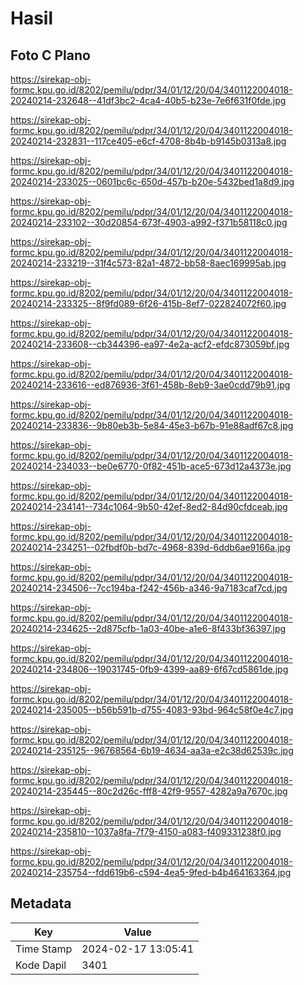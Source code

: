 # Hasil

## Foto C Plano

https://sirekap-obj-formc.kpu.go.id/8202/pemilu/pdpr/34/01/12/20/04/3401122004018-20240214-232648--41df3bc2-4ca4-40b5-b23e-7e6f631f0fde.jpg

https://sirekap-obj-formc.kpu.go.id/8202/pemilu/pdpr/34/01/12/20/04/3401122004018-20240214-232831--117ce405-e6cf-4708-8b4b-b9145b0313a8.jpg

https://sirekap-obj-formc.kpu.go.id/8202/pemilu/pdpr/34/01/12/20/04/3401122004018-20240214-233025--0601bc6c-650d-457b-b20e-5432bed1a8d9.jpg

https://sirekap-obj-formc.kpu.go.id/8202/pemilu/pdpr/34/01/12/20/04/3401122004018-20240214-233102--30d20854-673f-4903-a992-f371b58118c0.jpg

https://sirekap-obj-formc.kpu.go.id/8202/pemilu/pdpr/34/01/12/20/04/3401122004018-20240214-233219--31f4c573-82a1-4872-bb58-8aec169995ab.jpg

https://sirekap-obj-formc.kpu.go.id/8202/pemilu/pdpr/34/01/12/20/04/3401122004018-20240214-233325--8f9fd089-6f26-415b-8ef7-022824072f60.jpg

https://sirekap-obj-formc.kpu.go.id/8202/pemilu/pdpr/34/01/12/20/04/3401122004018-20240214-233608--cb344396-ea97-4e2a-acf2-efdc873059bf.jpg

https://sirekap-obj-formc.kpu.go.id/8202/pemilu/pdpr/34/01/12/20/04/3401122004018-20240214-233616--ed876936-3f61-458b-8eb9-3ae0cdd79b91.jpg

https://sirekap-obj-formc.kpu.go.id/8202/pemilu/pdpr/34/01/12/20/04/3401122004018-20240214-233836--9b80eb3b-5e84-45e3-b67b-91e88adf67c8.jpg

https://sirekap-obj-formc.kpu.go.id/8202/pemilu/pdpr/34/01/12/20/04/3401122004018-20240214-234033--be0e6770-0f82-451b-ace5-673d12a4373e.jpg

https://sirekap-obj-formc.kpu.go.id/8202/pemilu/pdpr/34/01/12/20/04/3401122004018-20240214-234141--734c1064-9b50-42ef-8ed2-84d90cfdceab.jpg

https://sirekap-obj-formc.kpu.go.id/8202/pemilu/pdpr/34/01/12/20/04/3401122004018-20240214-234251--02fbdf0b-bd7c-4968-839d-6ddb6ae9166a.jpg

https://sirekap-obj-formc.kpu.go.id/8202/pemilu/pdpr/34/01/12/20/04/3401122004018-20240214-234506--7cc194ba-f242-456b-a346-9a7183caf7cd.jpg

https://sirekap-obj-formc.kpu.go.id/8202/pemilu/pdpr/34/01/12/20/04/3401122004018-20240214-234625--2d875cfb-1a03-40be-a1e6-8f433bf36397.jpg

https://sirekap-obj-formc.kpu.go.id/8202/pemilu/pdpr/34/01/12/20/04/3401122004018-20240214-234806--19031745-0fb9-4399-aa89-6f67cd5861de.jpg

https://sirekap-obj-formc.kpu.go.id/8202/pemilu/pdpr/34/01/12/20/04/3401122004018-20240214-235005--b56b591b-d755-4083-93bd-964c58f0e4c7.jpg

https://sirekap-obj-formc.kpu.go.id/8202/pemilu/pdpr/34/01/12/20/04/3401122004018-20240214-235125--96768564-6b19-4634-aa3a-e2c38d62539c.jpg

https://sirekap-obj-formc.kpu.go.id/8202/pemilu/pdpr/34/01/12/20/04/3401122004018-20240214-235445--80c2d26c-fff8-42f9-9557-4282a9a7670c.jpg

https://sirekap-obj-formc.kpu.go.id/8202/pemilu/pdpr/34/01/12/20/04/3401122004018-20240214-235810--1037a8fa-7f79-4150-a083-f409331238f0.jpg

https://sirekap-obj-formc.kpu.go.id/8202/pemilu/pdpr/34/01/12/20/04/3401122004018-20240214-235754--fdd619b6-c594-4ea5-9fed-b4b464163364.jpg


## Metadata

| Key        | Value               |
| ---------- | ------------------- |
| Time Stamp | 2024-02-17 13:05:41 |
| Kode Dapil | 3401                |



